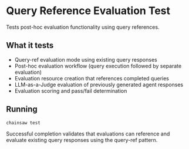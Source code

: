 # Query Reference Evaluation Test

Tests post-hoc evaluation functionality using query references.

## What it tests
- Query-ref evaluation mode using existing query responses
- Post-hoc evaluation workflow (query execution followed by separate evaluation)
- Evaluation resource creation that references completed queries
- LLM-as-a-Judge evaluation of previously generated agent responses
- Evaluation scoring and pass/fail determination

## Running
```bash
chainsaw test
```

Successful completion validates that evaluations can reference and evaluate existing query responses using the query-ref pattern.
